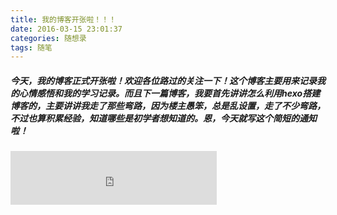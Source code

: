 ```yaml
---
title: 我的博客开张啦！！！
date: 2016-03-15 23:01:37
categories: 随想录
tags: 随笔
---
```

##### 今天，我的博客正式开张啦！欢迎各位路过的关注一下！这个博客主要用来记录我的心情感悟和我的学习记录。而且下一篇博客，我要首先讲讲怎么利用hexo搭建博客的，主要讲讲我走了那些弯路，因为楼主愚笨，总是乱设置，走了不少弯路，不过也算积累经验，知道哪些是初学者想知道的。恩，今天就写这个简短的通知啦！

<!--more-->


<iframe frameborder="no" border="0" marginwidth="0" marginheight="0" width=330 height=86 src="http://music.163.com/outchain/player?type=2&id=26524326&auto=1&height=66"></iframe>